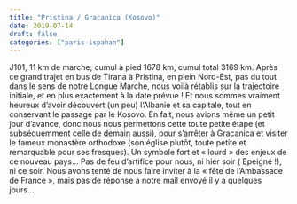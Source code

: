 ```yaml
---
title: "Pristina / Gracanica (Kosovo)"
date: 2019-07-14
draft: false
categories: ["paris-ispahan"]
---
```


J101, 11 km de marche, cumul à pied 1678 km, cumul total 3169 km.
Après ce grand trajet en bus de Tirana à Pristina, en plein Nord-Est, pas du tout dans le sens de notre Longue Marche, nous voilà rétablis sur la trajectoire initiale, et en plus exactement à la date prévue ! Et nous sommes vraiment heureux d’avoir découvert (un peu) l’Albanie et sa capitale, tout en conservant le passage par le Kosovo.
En fait, nous avions même un petit jour d’avance, donc nous nous permettons cette toute petite étape (et subséquemment celle de demain aussi), pour s’arrêter à Gracanica et visiter le fameux monastère orthodoxe (son église plutôt, toute petite et remarquable pour ses fresques). Un symbole fort et « lourd » des enjeux de ce nouveau pays…
Pas de feu d’artifice pour nous, ni hier soir ( Epeigné !), ni ce soir. Nous avons tenté de nous faire inviter à la « fête de l’Ambassade de France », mais pas de réponse à notre mail envoyé il y a quelques jours…
